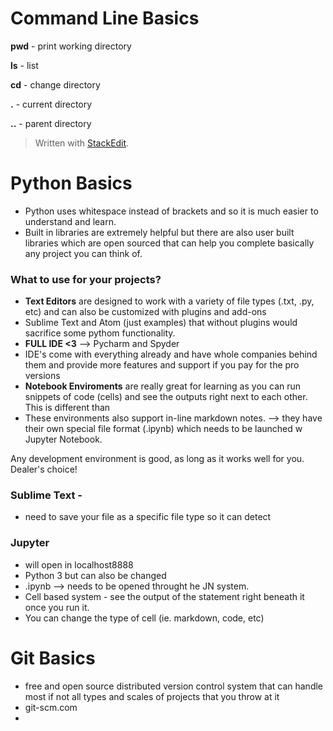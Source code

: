 

# Command Line Basics
**pwd** - print working directory

**ls** - list

**cd** - change directory

**.**  - current directory

**..** - parent directory


> Written with [StackEdit](https://stackedit.io/).

# Python Basics
* Python uses whitespace instead of brackets and so it is much easier to understand and learn.
* Built in libraries are extremely helpful but there are also user built libraries which are open sourced that can help you complete basically any project you can think of.

### What to use for your projects?
* **Text Editors** are designed to work with a variety of file types (.txt, .py, etc) and can also be customized with plugins and add-ons
* Sublime Text and Atom (just examples) that without plugins would sacrifice some pythom functionality. 
* **FULL IDE <3** --> Pycharm and Spyder
* IDE's come with everything already and have whole companies behind them and provide more features and support if you pay for the pro versions
* **Notebook Enviroments** are really great for learning as you can run snippets of code (cells) and see the outputs right next to each other. This is different than 
* These environments also support in-line markdown notes. --> they have their own special file format (.ipynb) which needs to be launched w Jupyter Notebook.

Any development environment is good,  as long as it works well for you. Dealer's choice!

### Sublime Text - 
* need to save your file as a specific file type so it can detect

### Jupyter 
* will open in localhost8888
* Python 3 but can also be changed
* .ipynb --> needs to be opened throught he JN system. 
* Cell based system - see the output of the statement right beneath it once you run it.
* You can change the type of cell (ie. markdown, code, etc)


# Git Basics
* free and open source distributed version control system that can handle most if not all types and scales of projects that you throw at it
* git-scm.com
* 
<!--stackedit_data:
eyJoaXN0b3J5IjpbNTc2NDAzODUsLTQ5MzU0MTkyNiwyMDU2Mz
E4ODAsLTExNzc1NzgyODcsLTUxNzg0NzkwNiwyMTE3NjQyOTU5
LDEwMTE2NjI1NDQsMTI4NjQ2ODU0NiwxNzM2OTEzMzEwXX0=
-->